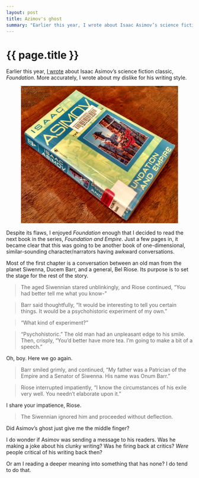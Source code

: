 ```yaml
---
layout: post
title: Azimov's ghost 
summary: "Earlier this year, I wrote about Isaac Asimov’s science fiction classic, Foundation. More accurately, I wrote about my dislike for his…"
---
```


# {{ page.title }}

Earlier this year, <a href="/2015/03/29/notes-on-azimovs-foundation/">I wrote</a> about Isaac Asimov’s science fiction classic, *Foundation*. More accurately, I wrote about my dislike for his writing style.

<figure>
  <img src="/img/medium/1*t3pSQVh0WdsaMpkSudLl5Q.jpeg">
</figure>

Despite its flaws, I enjoyed *Foundation* enough that I decided to read the next book in the series, *Foundation and Empire*. Just a few pages in, it became clear that this was going to be another book of one-dimensional, similar-sounding character/narrators having awkward conversations.

Most of the first chapter is a conversation between an old man from the planet Siwenna, Ducem Barr, and a general, Bel Riose. Its purpose is to set the stage for the rest of the story.

<blockquote>The aged Siwennian stared unblinkingly, and Riose continued, “You had better tell me what you know-”</blockquote>

<blockquote>Barr said thoughtfully, “It would be interesting to tell you certain things. It would be a psychohistoric experiment of my own.”</blockquote>

<blockquote>“What kind of experiment?”</blockquote>

<blockquote>“Psychohistoric.” The old man had an unpleasant edge to his smile. Then, crisply, “You’d better have more tea. I’m going to make a bit of a speech.”</blockquote>

Oh, boy. Here we go again.

<blockquote>Barr smiled grimly, and continued, “My father was a Patrician of the Empire and a Senator of Siwenna. His name was Onum Barr.”</blockquote>

<blockquote>Riose interrupted impatiently, “I know the circumstances of his exile very well. You needn’t elaborate upon it.”</blockquote>

I share your impatience, Riose.

<blockquote>The Siwennian ignored him and proceeded without deflection.</blockquote>

Did Asimov’s ghost just give me the middle finger?

I do wonder if Asimov was sending a message to his readers. Was he making a joke about his clunky writing? Was he firing back at critics? *Were* people critical of his writing back then?

Or am I reading a deeper meaning into something that has none? I do tend to do that.
